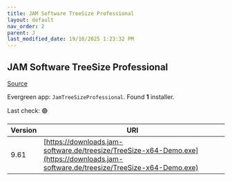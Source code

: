 ```yaml
---
title: JAM Software TreeSize Professional
layout: default
nav_order: 2
parent: J
last_modified_date: 19/10/2025 1:23:32 PM
---
```


## JAM Software TreeSize Professional

[Source](https://www.jam-software.com/treesize/)

Evergreen app: `JamTreeSizeProfessional`. Found **1** installer.

Last check: 🟢

| Version | URI                                                                                                                                  |
| ------- | ------------------------------------------------------------------------------------------------------------------------------------ |
| 9.61    | [https://downloads.jam-software.de/treesize/TreeSize-x64-Demo.exe](https://downloads.jam-software.de/treesize/TreeSize-x64-Demo.exe) |
